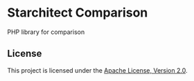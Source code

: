 # Starchitect Comparison

PHP library for comparison

## License

This project is licensed under the [Apache License, Version 2.0](LICENSE).
